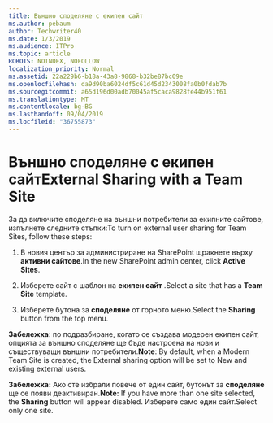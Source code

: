 ```yaml
---
title: Външно споделяне с екипен сайт
ms.author: pebaum
author: Techwriter40
ms.date: 1/3/2019
ms.audience: ITPro
ms.topic: article
ROBOTS: NOINDEX, NOFOLLOW
localization_priority: Normal
ms.assetid: 22a229b6-b18a-43a8-9868-b32be87bc09e
ms.openlocfilehash: da9d90ba6024df5c61d45d2343008fa0b0fdab7b
ms.sourcegitcommit: a65d196d00adb70045af5caca9828fe44b951f61
ms.translationtype: MT
ms.contentlocale: bg-BG
ms.lasthandoff: 09/04/2019
ms.locfileid: "36755873"
---
```

# <a name="external-sharing-with-a-team-site"></a><span data-ttu-id="383da-102">Външно споделяне с екипен сайт</span><span class="sxs-lookup"><span data-stu-id="383da-102">External Sharing with a Team Site</span></span>

<span data-ttu-id="383da-103">За да включите споделяне на външни потребители за екипните сайтове, изпълнете следните стъпки:</span><span class="sxs-lookup"><span data-stu-id="383da-103">To turn on external user sharing for Team Sites, follow these steps:</span></span> 
  
1. <span data-ttu-id="383da-104">В новия център за администриране на SharePoint щракнете върху **активни сайтове**.</span><span class="sxs-lookup"><span data-stu-id="383da-104">In the new SharePoint admin center, click **Active Sites**.</span></span>
  
2. <span data-ttu-id="383da-105">Изберете сайт с шаблон на **екипен сайт** .</span><span class="sxs-lookup"><span data-stu-id="383da-105">Select a site that has a **Team Site** template.</span></span> 
  
3. <span data-ttu-id="383da-106">Изберете бутона за **споделяне** от горното меню.</span><span class="sxs-lookup"><span data-stu-id="383da-106">Select the **Sharing** button from the top menu.</span></span> 
  
 <span data-ttu-id="383da-107">**Забележка**: по подразбиране, когато се създава модерен екипен сайт, опцията за външно споделяне ще бъде настроена на нови и съществуващи външни потребители.</span><span class="sxs-lookup"><span data-stu-id="383da-107">**Note**: By default, when a Modern Team Site is created, the External sharing option will be set to New and existing external users.</span></span> 
  
 <span data-ttu-id="383da-108">**Забележка:** Ако сте избрали повече от един сайт, бутонът за **споделяне** ще се появи деактивиран.</span><span class="sxs-lookup"><span data-stu-id="383da-108">**Note:** If you have more than one site selected, the **Sharing** button will appear disabled.</span></span> <span data-ttu-id="383da-109">Изберете само един сайт.</span><span class="sxs-lookup"><span data-stu-id="383da-109">Select only one site.</span></span> 
  

